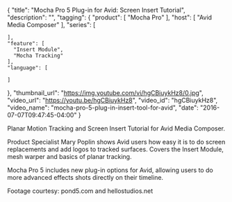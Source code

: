 {
  "title": "Mocha Pro 5 Plug-in for Avid: Screen Insert Tutorial",
  "description": "",
  "tagging": {
    "product": [
      "Mocha Pro"
    ],
    "host": [
      "Avid Media Composer"
    ],
    "series": [

    ],
    "feature": [
      "Insert Module",
      "Mocha Tracking"
    ],
    "language": [

    ]
  },
  "thumbnail_url": "https://img.youtube.com/vi/hgCBiuykHz8/0.jpg",
  "video_url": "https://youtu.be/hgCBiuykHz8",
  "video_id": "hgCBiuykHz8",
  "video_name": "mocha-pro-5-plug-in-insert-tool-for-avid",
  "date": "2016-07-07T09:47:45-04:00"
}

Planar Motion Tracking and Screen Insert Tutorial for Avid Media Composer.

Product Specialist Mary Poplin shows Avid users how easy it is to do screen
replacements and add logos to tracked surfaces. Covers the Insert Module, mesh
warper and basics of planar tracking.

Mocha Pro 5 includes new plug-in options for Avid, allowing users to do more
advanced effects shots directly on their timeline.

Footage courtesy: pond5.com and hellostudios.net
